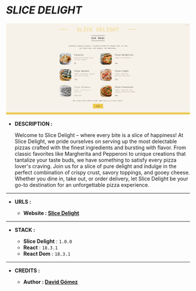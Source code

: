 # _SLICE DELIGHT_

![THUMBNAIL](resources/img/Thumbnail.png)

- **DESCRIPTION :**

  Welcome to Slice Delight – where every bite is a slice of happiness! At Slice Delight, we pride ourselves on serving up the most delectable pizzas crafted with the finest ingredients and bursting with flavor. From classic favorites like Margherita and Pepperoni to unique creations that tantalize your taste buds, we have something to satisfy every pizza lover's craving. Join us for a slice of pure delight and indulge in the perfect combination of crispy crust, savory toppings, and gooey cheese. Whether you dine in, take out, or order delivery, let Slice Delight be your go-to destination for an unforgettable pizza experience.

---

- **URLS :**

  - **Website : [Slice Delight](https://slice-delight.netlify.app)**

---

- **STACK :**

  - **Slice Delight** : `1.0.0`
  - **React** : `18.3.1`
  - **React Dom** : `18.3.1`

---

- **CREDITS :**

  - **Author : [David Gómez](https://github.com/DavidGomezToca)**
